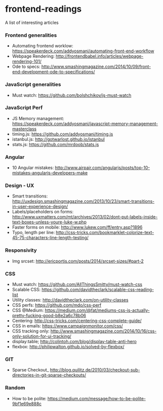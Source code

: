 frontend-readings
=================

A list of interesting articles


### Frontend generalities

- Automating frontend worklow: https://speakerdeck.com/addyosmani/automating-front-end-workflow
- Webpage Rendering: http://frontendbabel.info/articles/webpage-rendering-101/
- Ode to specs: http://www.smashingmagazine.com/2014/10/09/front-end-development-ode-to-specifications/
 
### JavaScript generalities
- Must watch: https://github.com/bolshchikov/js-must-watch

### JavaScript Perf
- JS Memory management: https://speakerdeck.com/addyosmani/javascript-memory-management-masterclass
- timing.js: https://github.com/addyosmani/timing.js
- istanbul.js: http://gotwarlost.github.io/istanbul
- stats.js: https://github.com/mrdoob/stats.js
 
### Angular
- 10 Angular mistakes: http://www.airpair.com/angularjs/posts/top-10-mistakes-angularjs-developers-make


### Design - UX

- Smart transitions: http://uxdesign.smashingmagazine.com/2013/10/23/smart-transitions-in-user-experience-design/
- Labels/placeholders on forms: http://www.uxmatters.com/mt/archives/2013/02/dont-put-labels-inside-text-boxes-unless-youre-luke-w.php
- Faster forms on mobile: http://www.lukew.com/ff/entry.asp?1896
- Typo, length per line: http://css-tricks.com/bookmarklet-colorize-text-45-75-characters-line-length-testing/

### Responsivity
- Img srcset: http://ericportis.com/posts/2014/srcset-sizes/#part-2

### CSS

- Must watch: https://github.com/AllThingsSmitty/must-watch-css
- Scalable CSS: https://github.com/davidtheclark/scalable-css-reading-list
- Utility classes: http://davidtheclark.com/on-utility-classes
- CSS perfs: https://github.com/mdo/css-perf
- CSS @Medium: https://medium.com/@fat/mediums-css-is-actually-pretty-fucking-good-b8e2a6c78b06
- Centering: http://css-tricks.com/centering-css-complete-guide/
- CSS in emails: https://www.campaignmonitor.com/css/
- CSS tracking only: http://www.smashingmagazine.com/2014/10/16/css-only-solution-for-ui-tracking/
- display:table; http://colintoh.com/blog/display-table-anti-hero
- flexbox: http://philipwalton.github.io/solved-by-flexbox/


### GIT
- Sparse Checkout_ http://blog.quilitz.de/2010/03/checkout-sub-directories-in-git-sparse-checkouts/


### Random
- How to be polite: https://medium.com/message/how-to-be-polite-9bf1e69e888c
